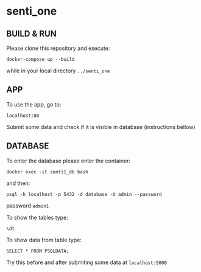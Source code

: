 # senti_one

## BUILD & RUN

Please clone this repository and execute:
```
docker-compose up --build
```
while in your local directory `../senti_one`

## APP

To use the app, go to:
```
localhost:80
```
Submit some data and check if it is visible in database (instructions bellow)

## DATABASE
To enter the database please enter the container:
```
docker exec -it senti1_db bash
```
and then:
```
psql -h localhost -p 5432 -d database -U admin --password
```
password `admin1`

To show the tables type:
```
\dt
```
To show data from table type:
```
SELECT * FROM PSQLDATA;
```
Try this before and after submiting some data at `localhost:5000` 
